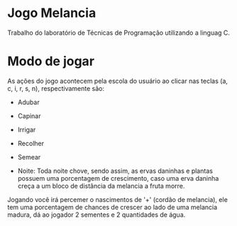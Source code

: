 # Jogo Melancia
 Trabalho do laboratório de Técnicas de Programação utilizando a linguag C.
 
 
 # Modo de jogar
  As ações do jogo acontecem pela escola do usuário ao clicar nas teclas (a, c, i, r, s, n), respectivamente são:
  
  - Adubar
  
  - Capinar
  
  - Irrigar
  
  - Recolher
  
  - Semear
  
  - Noite: Toda noite chove, sendo assim, as ervas daninhas e plantas possuem uma porcentagem de crescimento, caso uma erva daninha creça a um bloco de distância da melancia a fruta morre. 
  
  Jogando você irá percemer o nascimentos de '+' (cordão de melancia), ele tem uma porcentagem de chances de crescer ao lado de uma melancia madura, dá ao jogador 2 sementes e 2 quantidades de água.
